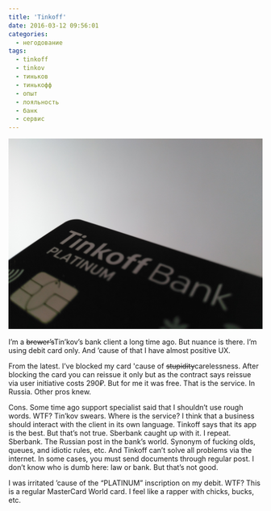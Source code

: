 ```yaml
---
title: 'Tinkoff'
date: 2016-03-12 09:56:01
categories:
  - негодование
tags:
  - tinkoff
  - tinkov
  - тиньков
  - тинькофф
  - опыт
  - лояльность
  - банк
  - сервис
---
```


![Tinkoff Black](../../../assets/images/uncategorized/tinkoff.jpg)

I’m a ~~brewer’s~~Tin’kov’s bank client a long time ago. But nuance is there. I’m using debit card
only. And ’cause of that I have almost positive UX.

From the latest. I’ve blocked my card &#39;cause of ~~stupidity~~carelessness. After blocking the
card you can reissue it only but as the contract says reissue via user initiative costs 290₽. But
for me it was free. That is the service. In Russia. Other pros knew.

Cons. Some time ago support specialist said that I shouldn’t use rough words. WTF? Tin’kov swears.
Where is the service? I think that a business should interact with the client in its own language.
Tinkoff says that its app is the best. But that’s not true. Sberbank caught up with it. I repeat.
Sberbank. The Russian post in the bank’s world. Synonym of fucking olds, queues, and idiotic rules,
etc. And Tinkoff can’t solve all problems via the internet. In some cases, you must send documents
through regular post. I don’t know who is dumb here: law or bank. But that’s not good.

I was irritated ’cause of the “PLATINUM” inscription on my debit. WTF? This is a regular MasterCard
World card. I feel like a rapper with chicks, bucks, etc.
